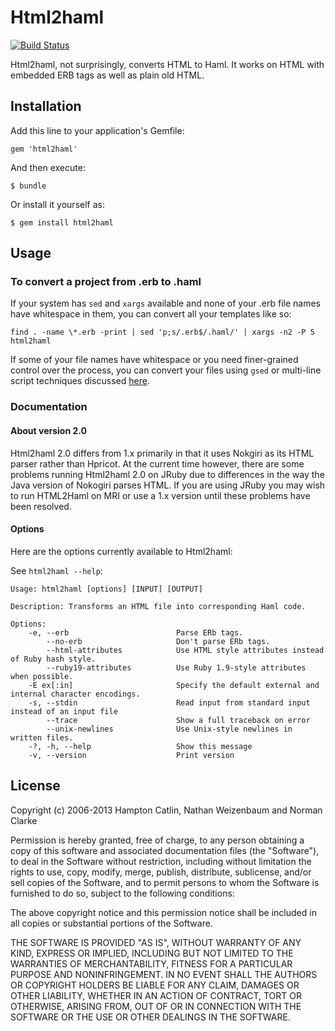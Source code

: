 # Html2haml

[![Build Status](https://travis-ci.org/haml/html2haml.png?branch=master)](https://travis-ci.org/haml/html2haml)

Html2haml, not surprisingly, converts HTML to Haml. It works on HTML with
embedded ERB tags as well as plain old HTML.

## Installation

Add this line to your application's Gemfile:

    gem 'html2haml'

And then execute:

    $ bundle

Or install it yourself as:

    $ gem install html2haml

## Usage


### To convert a project from .erb to .haml

If your system has `sed` and `xargs` available and none of your .erb file names
have whitespace in them, you can convert all your templates like so:

    find . -name \*.erb -print | sed 'p;s/.erb$/.haml/' | xargs -n2 -P 5 html2haml

If some of your file names have whitespace or you need finer-grained control
over the process, you can convert your files using `gsed` or multi-line script
techniques discussed [here](http://stackoverflow.com/questions/17576814/).


### Documentation

#### About version 2.0

Html2haml 2.0 differs from 1.x primarily in that it uses Nokgiri as its HTML
parser rather than Hpricot. At the current time however, there are some
problems running Html2haml 2.0 on JRuby due to differences in the way the Java
version of Nokogiri parses HTML. If you are using JRuby you may wish to run
HTML2Haml on MRI or use a 1.x version until these problems have been resolved.

#### Options

Here are the options currently available to Html2haml:

See `html2haml --help`:

    Usage: html2haml [options] [INPUT] [OUTPUT]

    Description: Transforms an HTML file into corresponding Haml code.

    Options:
        -e, --erb                        Parse ERb tags.
            --no-erb                     Don't parse ERb tags.
            --html-attributes            Use HTML style attributes instead of Ruby hash style.
            --ruby19-attributes          Use Ruby 1.9-style attributes when possible.
        -E ex[:in]                       Specify the default external and internal character encodings.
        -s, --stdin                      Read input from standard input instead of an input file
            --trace                      Show a full traceback on error
            --unix-newlines              Use Unix-style newlines in written files.
        -?, -h, --help                   Show this message
        -v, --version                    Print version

## License

Copyright (c) 2006-2013 Hampton Catlin, Nathan Weizenbaum and Norman Clarke

Permission is hereby granted, free of charge, to any person obtaining a copy of
this software and associated documentation files (the "Software"), to deal in
the Software without restriction, including without limitation the rights to
use, copy, modify, merge, publish, distribute, sublicense, and/or sell copies of
the Software, and to permit persons to whom the Software is furnished to do so,
subject to the following conditions:

The above copyright notice and this permission notice shall be included in all
copies or substantial portions of the Software.

THE SOFTWARE IS PROVIDED "AS IS", WITHOUT WARRANTY OF ANY KIND, EXPRESS OR
IMPLIED, INCLUDING BUT NOT LIMITED TO THE WARRANTIES OF MERCHANTABILITY, FITNESS
FOR A PARTICULAR PURPOSE AND NONINFRINGEMENT. IN NO EVENT SHALL THE AUTHORS OR
COPYRIGHT HOLDERS BE LIABLE FOR ANY CLAIM, DAMAGES OR OTHER LIABILITY, WHETHER
IN AN ACTION OF CONTRACT, TORT OR OTHERWISE, ARISING FROM, OUT OF OR IN
CONNECTION WITH THE SOFTWARE OR THE USE OR OTHER DEALINGS IN THE SOFTWARE.
